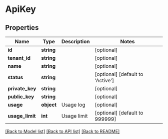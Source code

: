 # ApiKey

## Properties
Name | Type | Description | Notes
------------ | ------------- | ------------- | -------------
**id** | **string** |  | [optional] 
**tenant_id** | **string** |  | [optional] 
**name** | **string** |  | [optional] 
**status** | **string** |  | [optional] [default to 'Active']
**private_key** | **string** |  | [optional] 
**public_key** | **string** |  | [optional] 
**usage** | **object** | Usage log | [optional] 
**usage_limit** | **int** | Usage limit | [optional] [default to 999999]

[[Back to Model list]](../../README.md#documentation-for-models) [[Back to API list]](../../README.md#documentation-for-api-endpoints) [[Back to README]](../../README.md)

